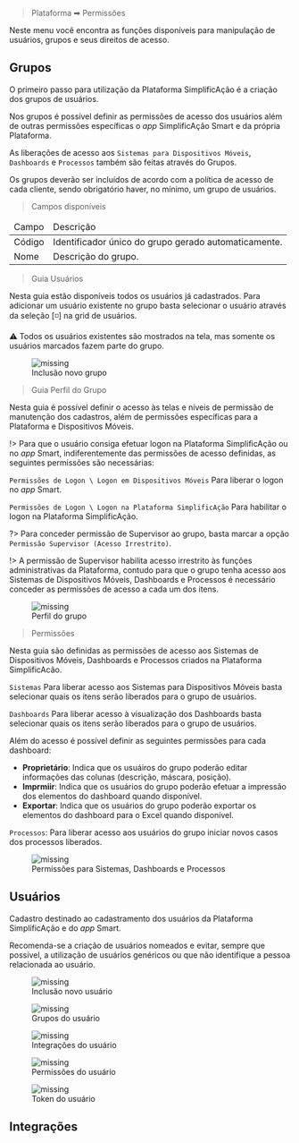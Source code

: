 > Plataforma &#10145; Permissões

Neste menu você encontra as funções disponíveis para manipulação de usuários, grupos e seus direitos de acesso.

## Grupos

O primeiro passo para utilização da Plataforma SimplificAção é a criação dos grupos de usuários.

Nos grupos é possível definir as permissões de acesso dos usuários além de outras permissões específicas o *app* SimplificAção Smart e da própria Plataforma.

As liberações de acesso aos `Sistemas para Dispositivos Móveis`, `Dashboards` e `Processos` também são feitas através do Grupos.

Os grupos deverão ser incluídos de acordo com a política de acesso de cada cliente, sendo obrigatório haver, no mínimo, um grupo de usuários.

> Campos disponíveis

<table>
<thead>
<td>Campo</td>
<td>Descrição</td>
</thead>
<tr><td>Código</td><td>Identificador único do grupo gerado automaticamente.</td></tr>
<tr><td>Nome</td><td>Descrição do grupo.</td></tr>
</table>

> Guia Usuários

Nesta guia estão disponíveis todos os usuários já cadastrados. Para adicionar um usuário existente no grupo basta selecionar o usuário através da seleção [:white_medium_small_square:] na grid de usuários. 

:warning: Todos os usuários existentes são mostrados na tela, mas somente os usuários marcados fazem parte do grupo.


<figure>
    <img src="./_assets/img/permissoes_grupos_inclusao.png" alt='missing' />
    <figcaption>Inclusão novo grupo</figcaption>
</figure>


> Guia Perfil do Grupo

Nesta guia é possível definir o acesso às telas e níveis de permissão de manutenção dos cadastros, além de permissões específicas para a Plataforma e Dispositivos Móveis.

!> Para que o usuário consiga efetuar logon na Plataforma SimplificAção ou no *app* Smart, indiferentemente das permissões de acesso definidas, as seguintes permissões são necessárias:

`Permissões de Logon \ Logon em Dispositivos Móveis` Para liberar o logon no *app* Smart.

`Permissões de Logon \ Logon na Plataforma SimplificAção` Para habilitar o logon na Plataforma SimplificAção.

?> Para conceder permissão de Supervisor ao grupo, basta marcar a opção `Permissão Supervisor (Acesso Irrestrito)`.

!> A permissão de Supervisor habilita acesso irrestrito às funções administrativas da Plataforma, contudo para que o grupo tenha acesso aos Sistemas de Dispositivos Móveis, Dashboards e Processos é necessário conceder as permissões de acesso a cada um dos itens.

<figure>
    <img src="./_assets/img/permissoes_grupos_perfil.png" alt='missing' />
    <figcaption>Perfil do grupo</figcaption>
</figure>

> Permissões

Nesta guia são definidas as permissões de acesso aos Sistemas de Dispositivos Móveis, Dashboards e Processos criados na Plataforma SimplificAcão.

`Sistemas` Para liberar acesso aos Sistemas para Dispositivos Móveis basta selecionar quais os itens serão liberados para o grupo de usuários.

`Dashboards` Para liberar acesso à visualização dos Dashboards basta selecionar quais os itens serão liberados para o grupo de usuários.

Além do acesso é possível definir as seguintes permissões para cada dashboard:

- **Proprietário**: Indica que os usuáiros do grupo poderão editar informações das colunas (descrição, máscara, posição).
- **Imprmiir**: Indica que os usuários do grupo poderão efetuar a impressão dos elementos do dashboard quando disponível.
- **Exportar**: Indica que os usuários do grupo poderão exportar os elementos do dashboard para o Excel quando disponível.

`Processos`: Para liberar acesso aos usuários do grupo iniciar novos casos dos processos liberados.

<figure>
    <img src="./_assets/img/permissoes_grupos_permissoes.png" alt='missing' />
    <figcaption>Permissões para Sistemas, Dashboards e Processos</figcaption>
</figure>


## Usuários

Cadastro destinado ao cadastramento dos usuários da Plataforma SimplificAção e do *app* Smart.

Recomenda-se a criação de usuários nomeados e evitar, sempre que possível, a utilização de usuários genéricos ou que não identifique a pessoa relacionada ao usuário.

<figure>
    <img src="./_assets/img/permissoes_usuarios_inclusao.png" alt='missing' />
    <figcaption>Inclusão novo usuário</figcaption>
</figure>

<figure>
    <img src="./_assets/img/permissoes_usuarios_grupos.png" alt='missing' />
    <figcaption>Grupos do usuário</figcaption>
</figure>

<figure>
    <img src="./_assets/img/permissoes_usuarios_integracoes.png" alt='missing' />
    <figcaption>Integrações do usuário</figcaption>
</figure>

<figure>
    <img src="./_assets/img/permissoes_usuarios_permissoes.png" alt='missing' />
    <figcaption>Permissões do usuário</figcaption>
</figure>

<figure>
    <img src="./_assets/img/permissoes_usuarios_token.png" alt='missing' />
    <figcaption>Token do usuário</figcaption>
</figure>


## Integrações
